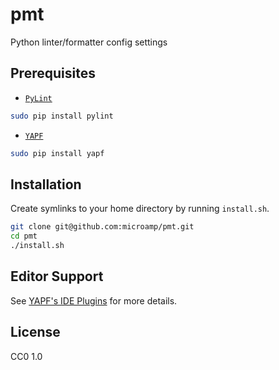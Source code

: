 pmt
===

Python linter/formatter config settings

Prerequisites
-------------

* [`PyLint`](https://www.logilab.org/project/pylint)
```bash
sudo pip install pylint
```
* [`YAPF`](https://github.com/google/yapf)
```bash
sudo pip install yapf
```

Installation
------------

Create symlinks to your home directory by running `install.sh`.

```bash
git clone git@github.com:microamp/pmt.git
cd pmt
./install.sh
```

Editor Support
--------------

See [YAPF's IDE Plugins](https://github.com/google/yapf/blob/master/plugins/README.rst) for more details.


License
-------

CC0 1.0
